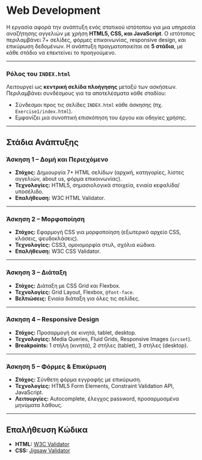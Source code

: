 # Web Development
Η εργασία αφορά την ανάπτυξη ενός στατικού ιστότοπου για μια υπηρεσία αναζήτησης αγγελιών με χρήση **HTML5, CSS, και JavaScript**. Ο ιστότοπος περιλαμβάνει 7+ σελίδες, φόρμες επικοινωνίας, responsive design, και επικύρωση δεδομένων. Η ανάπτυξη πραγματοποιείται σε **5 στάδια**, με κάθε στάδιο να επεκτείνει το προηγούμενο.

---
### Ρόλος του `INDEX.html`
Λειτουργεί ως **κεντρική σελίδα πλοήγησης** μεταξύ των ασκήσεων. Περιλαμβάνει συνδέσμους για τα αποτελέσματα κάθε σταδίου:  
- Σύνδεσμοι προς τις σελίδες `INDEX.html` κάθε άσκησης (πχ. `Exercise1/index.html`).  
- Εμφανίζει μια συνοπτική επισκόπηση του έργου και οδηγίες χρήσης.  

---

## Στάδια Ανάπτυξης

### Άσκηση 1 – Δομή και Περιεχόμενο
- **Στόχος:** Δημιουργία 7+ HTML σελίδων (αρχική, κατηγορίες, λίστες αγγελιών, about us, φόρμα επικοινωνίας).  
- **Τεχνολογίες:** HTML5, σημασιολογικά στοιχεία, ενιαία κεφαλίδα/υποσέλιδο.  
- **Επαλήθευση:** W3C HTML Validator.

---

### Άσκηση 2 – Μορφοποίηση
- **Στόχος:** Εφαρμογή CSS για μορφοποίηση (εξωτερικό αρχείο CSS, κλάσεις, ψευδοκλάσεις).  
- **Τεχνολογίες:** CSS3, ομοιομορφία στυλ, σχόλια κώδικα.  
- **Επαλήθευση:** W3C CSS Validator.

---

### Άσκηση 3 – Διάταξη
- **Στόχος:** Διάταξη με CSS Grid και Flexbox.  
- **Τεχνολογίες:** Grid Layout, Flexbox, `@font-face`.  
- **Βελτιώσεις:** Ενιαία διάταξη για όλες τις σελίδες.

---

### Άσκηση 4 – Responsive Design
- **Στόχος:** Προσαρμογή σε κινητά, tablet, desktop.  
- **Τεχνολογίες:** Media Queries, Fluid Grids, Responsive Images (`srcset`).  
- **Breakpoints:** 1 στήλη (κινητά), 2 στήλες (tablet), 3 στήλες (desktop).

---

### Άσκηση 5 – Φόρμες & Επικύρωση
- **Στόχος:** Σύνθετη φόρμα εγγραφής με επικύρωση.  
- **Τεχνολογίες:** HTML5 Form Elements, Constraint Validation API, JavaScript.  
- **Λειτουργίες:** Autocomplete, έλεγχος password, προσαρμοσμένα μηνύματα λάθους.

---

## Επαλήθευση Κώδικα
- **HTML:** [W3C Validator](https://validator.w3.org/)  
- **CSS:** [Jigsaw Validator](https://jigsaw.w3.org/css-validator/)  
